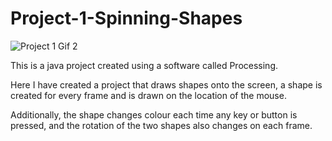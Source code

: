 # Project-1-Spinning-Shapes


![Project 1 Gif 2](https://user-images.githubusercontent.com/55985418/189704240-fcd9b545-98de-490d-a76f-290b2e7235c3.gif)


This is a java project created using a software called Processing. 

Here I have created a project that draws shapes onto the screen, a shape is created for every frame and is drawn on the location of the mouse. 

Additionally, the shape changes colour each time any key or button is pressed, and the rotation of the two shapes also changes on each frame.
